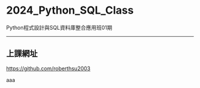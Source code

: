 # 2024_Python_SQL_Class
Python程式設計與SQL資料庫整合應用班01期

---

## 上課網址
https://github.com/roberthsu2003


aaa